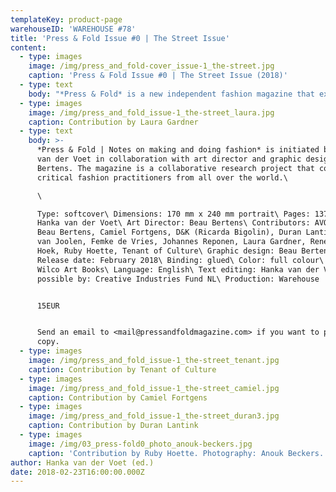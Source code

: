 ```yaml
---
templateKey: product-page
warehouseID: 'WAREHOUSE #78'
title: 'Press & Fold Issue #0 | The Street Issue'
content:
  - type: images
    image: /img/press_and_fold-cover_issue-1_the-street.jpg
    caption: 'Press & Fold Issue #0 | The Street Issue (2018)'
  - type: text
    body: "*Press & Fold* is a new independent fashion magazine that explores alternative fashion forms and narratives. The bi-annual magazine provides a platform for critical fashion practitioners who do not obey the rules the fashion system is currently dictating.\n\nIn a time where everything in fashion is in flux so little of it seems to be discussed on the pages of fashion magazines, forever trying to sell us more things we do not actually need. Ever since the first fashion magazine appeared the goal has been to show and sell – some more explicit than others – the latest fashions. This obsession with ‘the new’ has had a constraining influence on the development of an independent fashion media and a serious fashion critique. *Press & Fold* wants to discuss, but more importantly, imagine what fashion would like if we take away advertising and editorials, take away the need to sell something through the magazine, and instead focus on having conversations on the production, presentation, consumption of clothes and the contexts in which this takes place. *Press & Fold* focuses on a fashion reality that isn’t based solely on consuming the latest fashions but on our experiences through fashion, seeking an alternative fashion discourse that goes beyond treating fashion as a commodity.\n\nFor its inaugural issue, *Press & Fold* reflects on the relation between fashion and the street, as the street has always played a pivotal – but ever-changing – role in the generation, presentation and perpetuation of fashion. A short overview of the content: Beau Bertens researches the impact of visual language on the street by deconstructing the\_shopping bag and examining\_its rhetoric power by placing it in an editorial context, Johannes Reponen critically examines concepts of ‘street style’ and ‘streetwear’, Laura Gardner writes about how 90s art groups such as Art Club 2000, Honey-Suckle Company and Bernadette Corporation presented a critique of the institutions of fashion through the concept of ‘collectivity’, Renee van der Hoek discusses with Camiel Fortgens how to find one’s place within a changing fashion system, Ricarda Bigolin of D&K explores the slippages between workwear, streetwear and branding in the context of current high end and luxury fashion practices, Duran Lantink shows his daily observations from the streets of South Africa, the urban tales of streetwear brand AVOIDSTREET are imagined in an advertorial, Tenant of Culture reflects on narratives surrounding waste in fashion, Ruby Hoette documents items of clothing found in public spaces, reflecting on concepts inherent to the current fashion system such as newness, brand value versus material quality and uniqueness, Femke de Vries constructs a fashion column, and Elisa van Joolen proposes an alternative fashion editorial that shows the material properties of clothes by Dutch streetwear labels Bonne Suits, By Parra, Ontour and Patta with the precision of an X-ray vision."
  - type: images
    image: /img/press_and_fold_issue-1_the-street_laura.jpg
    caption: Contribution by Laura Gardner
  - type: text
    body: >-
      *Press & Fold | Notes on making and doing fashion* is initiated by Hanka
      van der Voet in collaboration with art director and graphic designer Beau
      Bertens. The magazine is a collaborative research project that connects
      critical fashion practitioners from all over the world.\

      \

      Type: softcover\ Dimensions: 170 mm x 240 mm portrait\ Pages: 137\ Editor:
      Hanka van der Voet\ Art Director: Beau Bertens\ Contributors: AVOIDSTREET,
      Beau Bertens, Camiel Fortgens, D&K (Ricarda Bigolin), Duran Lantink, Elisa
      van Joolen, Femke de Vries, Johannes Reponen, Laura Gardner, Renee van der
      Hoek, Ruby Hoette, Tenant of Culture\ Graphic design: Beau Bertens\
      Release date: February 2018\ Binding: glued\ Color: full colour\ Printer:
      Wilco Art Books\ Language: English\ Text editing: Hanka van der Voet\ Made
      possible by: Creative Industries Fund NL\ Production: Warehouse


      15EUR


      Send an email to <mail@pressandfoldmagazine.com> if you want to purchase a
      copy.
  - type: images
    image: /img/press_and_fold_issue-1_the-street_tenant.jpg
    caption: Contribution by Tenant of Culture
  - type: images
    image: /img/press_and_fold_issue-1_the-street_camiel.jpg
    caption: Contribution by Camiel Fortgens
  - type: images
    image: /img/press_and_fold_issue-1_the-street_duran3.jpg
    caption: Contribution by Duran Lantink
  - type: images
    image: /img/03_press-fold0_photo_anouk-beckers.jpg
    caption: 'Contribution by Ruby Hoette. Photography: Anouk Beckers.'
author: Hanka van der Voet (ed.)
date: 2018-02-23T16:00:00.000Z
---
```


